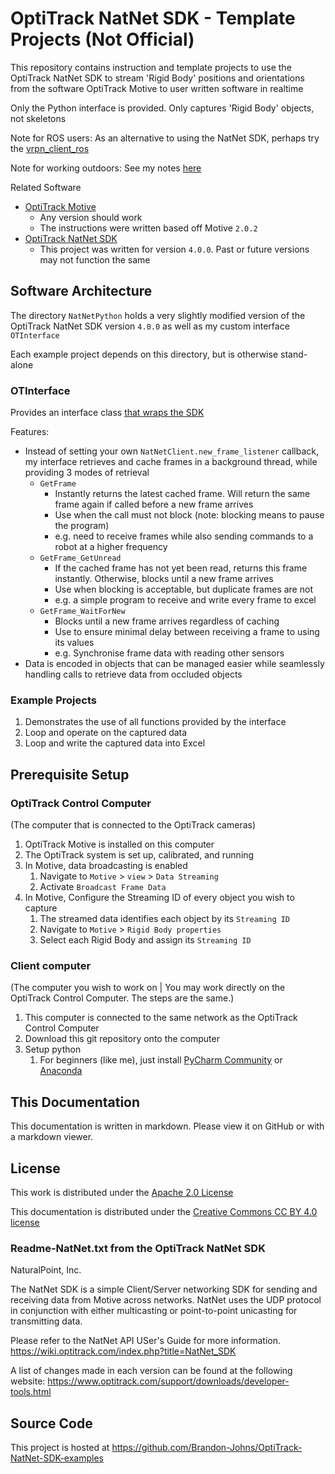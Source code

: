 # OptiTrack NatNet SDK - Template Projects (Not Official)
This repository contains instruction and template projects to use the OptiTrack NatNet SDK to stream 'Rigid Body' positions and orientations from the software OptiTrack Motive to user written software in realtime

Only the Python interface is provided. Only captures 'Rigid Body' objects, not skeletons

Note for ROS users: As an alternative to using the NatNet SDK, perhaps try the [vrpn_client_ros](http://wiki.ros.org/vrpn_client_ros)

Note for working outdoors: See my notes [here](./readme-WorkingOutdoors.md)

Related Software
- [OptiTrack Motive](https://www.optitrack.com/support/downloads/motive.html)
	- Any version should work
	- The instructions were written based off Motive `2.0.2`
- [OptiTrack NatNet SDK](https://www.optitrack.com/support/downloads/developer-tools.html)
	- This project was written for version `4.0.0`. Past or future versions may not function the same


## Software Architecture
The directory `NatNetPython` holds a very slightly modified version of the OptiTrack NatNet SDK version `4.0.0` as well as my custom interface `OTInterface`

Each example project depends on this directory, but is otherwise stand-alone

### OTInterface
Provides an interface class [that wraps the SDK](https://en.wikipedia.org/wiki/Wrapper_function)

Features:
- Instead of setting your own `NatNetClient.new_frame_listener` callback, my interface retrieves and cache frames in a background thread, while providing 3 modes of retrieval
	- `GetFrame`
		- Instantly returns the latest cached frame. Will return the same frame again if called before a new frame arrives
		- Use when the call must not block (note: blocking means to pause the program)
		- e.g. need to receive frames while also sending commands to a robot at a higher frequency
	- `GetFrame_GetUnread`
		- If the cached frame has not yet been read, returns this frame instantly. Otherwise, blocks until a new frame arrives
		- Use when blocking is acceptable, but duplicate frames are not
		- e.g. a simple program to receive and write every frame to excel
	- `GetFrame_WaitForNew`
		- Blocks until a new frame arrives regardless of caching
		- Use to ensure minimal delay between receiving a frame to using its values
		- e.g. Synchronise frame data with reading other sensors
- Data is encoded in objects that can be managed easier while seamlessly handling calls to retrieve data from occluded objects

### Example Projects
1. Demonstrates the use of all functions provided by the interface
2. Loop and operate on the captured data
3. Loop and write the captured data into Excel


## Prerequisite Setup
### OptiTrack Control Computer
(The computer that is connected to the OptiTrack cameras)
1. OptiTrack Motive is installed on this computer
2. The OptiTrack system is set up, calibrated, and running
3. In Motive, data broadcasting is enabled
	1. Navigate to `Motive` > `view` > `Data Streaming`
	2. Activate `Broadcast Frame Data`
4. In Motive, Configure the Streaming ID of every object you wish to capture
	1. The streamed data identifies each object by its `Streaming ID`
	2. Navigate to `Motive` > `Rigid Body properties`
	3. Select each Rigid Body and assign its `Streaming ID`

### Client computer
(The computer you wish to work on | You may work directly on the OptiTrack Control Computer. The steps are the same.)
1. This computer is connected to the same network as the OptiTrack Control Computer
2. Download this git repository onto the computer
3. Setup python
	1. For beginners (like me), just install [PyCharm Community](https://www.jetbrains.com/pycharm/) or [Anaconda](https://www.anaconda.com/products/distribution)


## This Documentation
This documentation is written in markdown. Please view it on GitHub or with a markdown viewer.


## License
This work is distributed under the [Apache 2.0 License](./LICENSE.txt)

This documentation is distributed under the [Creative Commons CC BY 4.0 license](https://creativecommons.org/licenses/by/4.0/)


### Readme-NatNet.txt from the OptiTrack NatNet SDK
NaturalPoint, Inc.

The NatNet SDK is a simple Client/Server networking SDK for sending and receiving
data from Motive across networks.  NatNet uses the UDP protocol in conjunction
with either multicasting or point-to-point unicasting for transmitting data.

Please refer to the NatNet API USer's Guide for more information.
https://wiki.optitrack.com/index.php?title=NatNet_SDK

A list of changes made in each version can be found at the following website:
https://www.optitrack.com/support/downloads/developer-tools.html


## Source Code
This project is hosted at https://github.com/Brandon-Johns/OptiTrack-NatNet-SDK-examples
